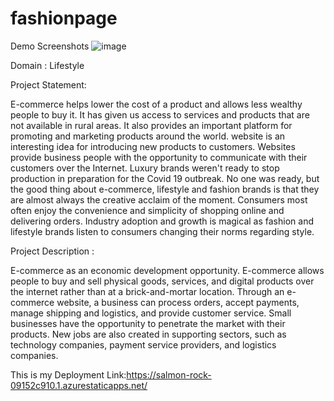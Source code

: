# fashionpage
Demo Screenshots
![image](https://user-images.githubusercontent.com/108017186/179998363-d85e9f63-e530-439f-8c07-5d906efb5f60.png)

Domain : Lifestyle


Project Statement:


E-commerce helps lower the cost of a product and allows less wealthy people to buy it. It has given us access to services and products that are not available in rural areas. It also provides an important platform for promoting and marketing products around the world. website is an interesting idea for introducing new products to customers. Websites provide business people with the opportunity to communicate with their customers over the Internet. Luxury brands weren't ready to stop production in preparation for the Covid 19 outbreak. No one was ready, but the good thing about e-commerce, lifestyle and fashion brands is that they are almost always the creative acclaim of the moment. Consumers most often enjoy the convenience and simplicity of shopping online and delivering orders. Industry adoption and growth is magical as fashion and lifestyle brands listen to consumers changing their norms regarding style.

Project Description :


E-commerce as an economic development opportunity. E-commerce allows people to buy and sell physical goods, services, and digital products over the internet rather than at a brick-and-mortar location. Through an e-commerce website, a business can process orders, accept payments, manage shipping and logistics, and provide customer service. Small businesses have the opportunity to penetrate the market with their products. New jobs are also created in supporting sectors, such as technology companies, payment service providers, and logistics companies.


This is my Deployment Link:https://salmon-rock-09152c910.1.azurestaticapps.net/
